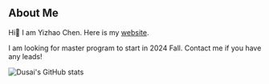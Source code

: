 ## About Me

Hi👋 I am Yizhao Chen. Here is my [website](https://yizhao111.github.io/).

I am looking for master program to start in 2024 Fall. Contact me if you have any leads!

![Dusai's GitHub stats](https://github-readme-stats.vercel.app/api?username=Yizhao111)

<!--
**Yizhao111/Yizhao111** is a ✨ _special_ ✨ repository because its `README.md` (this file) appears on your GitHub profile.

Here are some ideas to get you started:

- 🔭 I’m currently working on ...
- 🌱 I’m currently learning ...
- 👯 I’m looking to collaborate on ...
- 🤔 I’m looking for help with ...
- 💬 Ask me about ...
- 📫 How to reach me: ...
- 😄 Pronouns: ...
- ⚡ Fun fact: ...
-->
